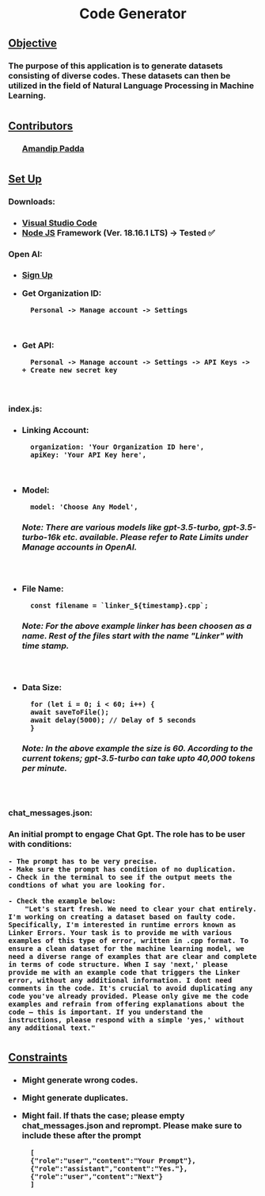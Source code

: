 <h1 align = center>Code Generator</h1>
<h2><u>Objective</u></h2>

<h3>The purpose of this application is to generate datasets consisting of diverse codes. These datasets can then be utilized in the field of Natural Language Processing in Machine Learning. </h3>
<h1></h1>

<h2><u>Contributors</u></h2>

<h3>
<ul><a href = "https://github.com/BinaryQuBit">Amandip Padda</a></ul>
</h3>
<h1></h1>

<h2><u>Set Up</u></h2>


<h3><strong>Downloads:</strong></h3>
<h3>

* <a href = "https://code.visualstudio.com/download">Visual Studio Code</a>
* <a href = "https://code.visualstudio.com/download">Node JS</a> Framework (Ver. 18.16.1 LTS) -> Tested :white_check_mark:
</h3>

<h3><strong>Open AI:</strong></h3>

<h3>

* <a href = "https://auth0.openai.com/u/signup/identifier?state=hKFo2SBkVnBzMi1UbWJOZFVPM1ctM0ZVSnAwdm5KWjJEaDFQNaFur3VuaXZlcnNhbC1sb2dpbqN0aWTZIE0wZUR5WXRzWElLYWlFVzBRbXBZNTNxVDhVMWRQZF9Qo2NpZNkgRFJpdnNubTJNdTQyVDNLT3BxZHR3QjNOWXZpSFl6d0Q">Sign Up</a> 
* Get Organization ID: 

        Personal -> Manage account -> Settings
    <br>
* Get API:

        Personal -> Manage account -> Settings -> API Keys -> + Create new secret key 
    <br>
</h3>

<h3><strong>index.js:</strong></h3>
<h3>

* Linking Account:

        organization: 'Your Organization ID here',
        apiKey: 'Your API Key here',
    <br>
* Model:

        model: 'Choose Any Model',
    <h5><i>Note: There are various models like gpt-3.5-turbo, gpt-3.5-turbo-16k etc. available. Please refer to Rate Limits under Manage accounts in OpenAI.</i></h5>
    <br>

* File Name:

        const filename = `linker_${timestamp}.cpp`;
    <h5><i>Note: For the above example linker has been choosen as a name. Rest of the files start with the name "Linker" with time stamp.</i></h5>
    <br>

* Data Size:

        for (let i = 0; i < 60; i++) {
        await saveToFile();
        await delay(5000); // Delay of 5 seconds
        }
    <h5><i>Note: In the above example the size is 60. According to the current tokens; gpt-3.5-turbo can take upto 40,000 tokens per minute.</i></h5>
    <br>
</h3>

<h3><strong>chat_messages.json:</strong></h3>
<h3>
An initial prompt to engage Chat Gpt. The role has to be user with conditions:

    - The prompt has to be very precise.
    - Make sure the prompt has condition of no duplication.
    - Check in the terminal to see if the output meets the condtions of what you are looking for.
    
    - Check the example below:
        "Let's start fresh. We need to clear your chat entirely. I'm working on creating a dataset based on faulty code. Specifically, I'm interested in runtime errors known as Linker Errors. Your task is to provide me with various examples of this type of error, written in .cpp format. To ensure a clean dataset for the machine learning model, we need a diverse range of examples that are clear and complete in terms of code structure. When I say 'next,' please provide me with an example code that triggers the Linker error, without any additional information. I dont need comments in the code. It's crucial to avoid duplicating any code you've already provided. Please only give me the code examples and refrain from offering explanations about the code – this is important. If you understand the instructions, please respond with a simple 'yes,' without any additional text."

</h3>
<h1></h1>

<h2><u>Constraints</u></h2>

<h3>

* Might generate wrong codes.
* Might generate duplicates.
* Might fail. If thats the case; please empty chat_messages.json and reprompt. Please make sure to include these after the prompt

        [
        {"role":"user","content":"Your Prompt"},
        {"role":"assistant","content":"Yes."},
        {"role":"user","content":"Next"}
        ]
</h3>